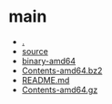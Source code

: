 main
========================

- [.](.)
- [source](source)
- [binary-amd64](binary-amd64)
- [Contents-amd64.bz2](Contents-amd64.bz2)
- [README.md](README.md)
- [Contents-amd64.gz](Contents-amd64.gz)
